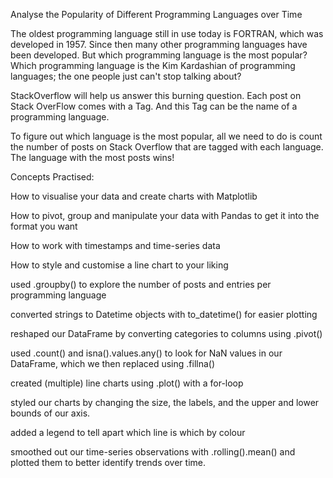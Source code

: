 Analyse the Popularity of Different Programming Languages over Time

The oldest programming language still in use today is FORTRAN, which was developed in 1957. Since then many other programming languages have been developed. But which programming language is the most popular? Which programming language is the Kim Kardashian of programming languages; the one people just can't stop talking about? 

StackOverflow will help us answer this burning question. Each post on Stack OverFlow comes with a Tag. And this Tag can be the name of a programming language.

To figure out which language is the most popular, all we need to do is count the number of posts on Stack Overflow that are tagged with each language. The language with the most posts wins!

Concepts Practised:

How to visualise your data and create charts with Matplotlib

How to pivot, group and manipulate your data with Pandas to get it into the format you want

How to work with timestamps and time-series data

How to style and customise a line chart to your liking


used .groupby() to explore the number of posts and entries per programming language

converted strings to Datetime objects with to_datetime() for easier plotting

reshaped our DataFrame by converting categories to columns using .pivot()

used .count() and isna().values.any() to look for NaN values in our DataFrame, which we then replaced using .fillna()

created (multiple) line charts using .plot() with a for-loop

styled our charts by changing the size, the labels, and the upper and lower bounds of our axis.

added a legend to tell apart which line is which by colour

smoothed out our time-series observations with .rolling().mean() and plotted them to better identify trends over time.




